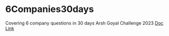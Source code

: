 # 6Companies30days
Covering 6 company questions in 30 days Arsh Goyal Challenge 2023
[Doc Link](https://docs.google.com/document/d/1jkVKWPcOAE2Xjt7GFLV-M8N50HygZpWcO26REFa7dZM/edit?usp=sharing)

